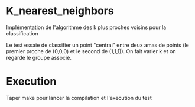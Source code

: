 # K_nearest_neighbors

Implémentation de l'algorithme des k plus proches voisins pour la classification

Le test essaie de classifier un point "central" entre deux amas de points (le premier proche de (0,0,0) et le second de (1,1,1)). On fait varier k et on regarde le groupe associé.

# Execution

Taper make pour lancer la compilation et l'execution du test
